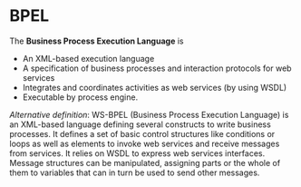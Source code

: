 # BPEL

The **Business Process Execution Language** is
* An XML-based execution language
* A specification of business processes and interaction protocols for web services
* Integrates and coordinates activities as web services (by using WSDL)
* Executable by process engine.

*Alternative definition*: WS-BPEL (Business Process Execution Language) is an XML-based language defining several constructs to write business processes. It defines a set of basic control structures like conditions or loops as well as elements to invoke web services and receive messages from services. It relies on WSDL to express web services interfaces. Message structures can be manipulated, assigning parts or the whole of them to variables that can in turn be used to send other messages.
